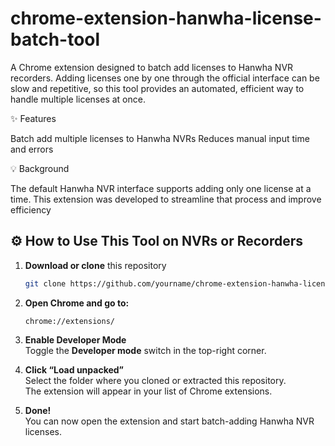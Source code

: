 # chrome-extension-hanwha-license-batch-tool
A Chrome extension designed to batch add licenses to Hanwha NVR recorders. Adding licenses one by one through the official interface can be slow and repetitive, so this tool provides an automated, efficient way to handle multiple licenses at once.


✨ Features

Batch add multiple licenses to Hanwha NVRs
Reduces manual input time and errors

💡 Background

The default Hanwha NVR interface supports adding only one license at a time.
This extension was developed to streamline that process and improve efficiency 



## ⚙️ How to Use This Tool on NVRs or Recorders

1. **Download or clone** this repository  
   ```bash
   git clone https://github.com/yourname/chrome-extension-hanwha-license-batch-tool.git
   ```

2. **Open Chrome and go to:**  
   ```
   chrome://extensions/
   ```

3. **Enable Developer Mode**  
   Toggle the **Developer mode** switch in the top-right corner.

4. **Click “Load unpacked”**  
   Select the folder where you cloned or extracted this repository.  
   The extension will appear in your list of Chrome extensions.

5. **Done!**  
   You can now open the extension and start batch-adding Hanwha NVR licenses.
